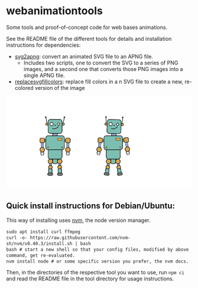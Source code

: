 # webanimationtools

Some tools and proof-of-concept code for web bases animations.

See the README file of the different tools for details and installation instructions for dependencies:

* [svg2apng](./svg2apng): convert an animated SVG file to an APNG file.
    * Includes two scripts, one to convert the SVG to a series of PNG images, and a second one that converts those PNG images into a single APNG file.
* [replacesvgfillcolors](./replacesvgfillcolors): replace fill colors in a n SVG file to create a new, re-colored version of the image

![Animated robot](./images/robot_a.png)


## Quick install instructions for Debian/Ubuntu:

This way of installing uses [nvm](https://github.com/nvm-sh), the node version manager.

```shell
sudo apt install curl ffmpeg
curl -o- https://raw.githubusercontent.com/nvm-sh/nvm/v0.40.3/install.sh | bash
bash # start a new shell so that your config files, modified by above command, get re-evaluated.
nvm install node # or some specific version you prefer, the nvm docs.
```

Then, in the directories of the respective tool you want to use, run ```npm ci``` and read the README file in the tool directory for usage instructions.
